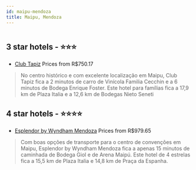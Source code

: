 ```yaml
---
id: maipu-mendoza
title: Maipu, Mendoza
---
```


<center><img src="https://i.travelapi.com/hotels/5000000/4420000/4411000/4410972/f1d831c9_z.jpg" alt="" /></center>


##  3 star hotels - ⭐️⭐️⭐️

-    [Club Tapiz](https://www.hurb.com/br/aud/https://www.hurb.com/br/hotels/maipu/club-tapiz-HT-4KDP?cmp=18055) Prices from R$750.17
   > No centro histórico e com excelente localização em Maipu, Club Tapiz fica a 2 minutos de carro de Vinícola Familia Cecchin e a 6 minutos de Bodega Enrique Foster.  Este hotel para famílias fica a 17,9 km de Plaza Italia e a 12,6 km de Bodegas Nieto Seneti

##  4 star hotels - ⭐️⭐️⭐️⭐️

-    [Esplendor by Wyndham Mendoza](https://www.hurb.com/br/aud/https://www.hurb.com/br/hotels/maipu/esplendor-by-wyndham-mendoza-HT-NX16?cmp=18055) Prices from R$979.65
   > Com boas opções de transporte para o centro de convenções em Maipu, Esplendor by Wyndham Mendoza fica a apenas 15 minutos de caminhada de Bodega Giol e de Arena Maipú.  Este hotel de 4 estrelas fica a 15,5 km de Plaza Italia e 14,8 km de Praça da Espanha.

